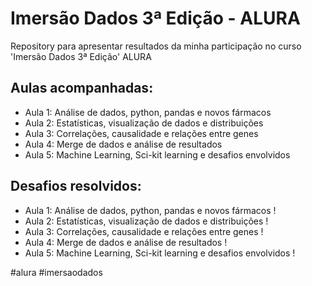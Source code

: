 # Imersão Dados 3ª Edição - ALURA
Repository para apresentar resultados da minha participação no curso 'Imersão Dados 3ª Edição' ALURA

## Aulas acompanhadas:
- Aula 1: Análise de dados, python, pandas e novos fármacos
- Aula 2: Estatísticas, visualização de dados e distribuições
- Aula 3: Correlações, causalidade e relações entre genes
- Aula 4: Merge de dados e análise de resultados
- Aula 5: Machine Learning, Sci-kit learning e desafios envolvidos


## Desafios resolvidos:
- Aula 1: Análise de dados, python, pandas e novos fármacos !
- Aula 2: Estatísticas, visualização de dados e distribuições !
- Aula 3: Correlações, causalidade e relações entre genes !
- Aula 4: Merge de dados e análise de resultados !
- Aula 5: Machine Learning, Sci-kit learning e desafios envolvidos !


#alura #imersaodados 
